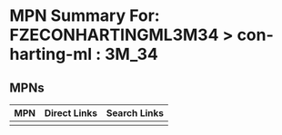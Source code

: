 



# MPN Summary For: FZECONHARTINGML3M34 > con-harting-ml : 3M_34

## MPNs
  

|MPN|Direct Links|Search Links|
| :--- | :--- | :--- |
||||
